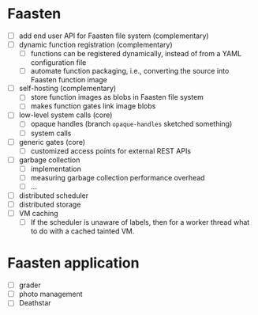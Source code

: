 # Faasten
- [ ] add end user API for Faasten file system (complementary)
- [ ] dynamic function registration (complementary)
  - [ ] functions can be registered dynamically, instead of from a YAML configuration file
  - [ ] automate function packaging, i.e., converting the source into Faasten function image
- [ ] self-hosting (complementary)
  - [ ] store function images as blobs in Faasten file system
  - [ ] makes function gates link image blobs
- [ ] low-level system calls (core)
  - [ ] opaque handles (branch `opaque-handles` sketched something)
  - [ ] system calls
- [ ] generic gates (core)
  - [ ] customized access points for external REST APIs
- [ ] garbage collection
  - [ ] implementation
  - [ ] measuring garbage collection performance overhead
  - [ ] ...
- [ ] distributed scheduler
- [ ] distributed storage
- [ ] VM caching
  - [ ] If the scheduler is unaware of labels, then for a worker thread what to do with a cached tainted VM.
# Faasten application
- [ ] grader
- [ ] photo management
- [ ] Deathstar
